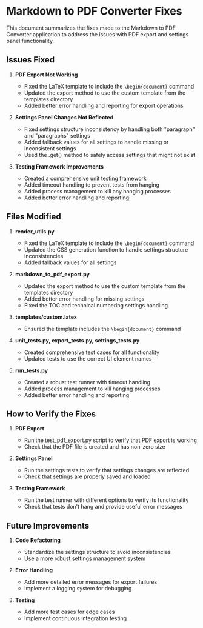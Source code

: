 # Markdown to PDF Converter Fixes

This document summarizes the fixes made to the Markdown to PDF Converter application to address the issues with PDF export and settings panel functionality.

## Issues Fixed

1. **PDF Export Not Working**
   - Fixed the LaTeX template to include the `\begin{document}` command
   - Updated the export method to use the custom template from the templates directory
   - Added better error handling and reporting for export operations

2. **Settings Panel Changes Not Reflected**
   - Fixed settings structure inconsistency by handling both "paragraph" and "paragraphs" settings
   - Added fallback values for all settings to handle missing or inconsistent settings
   - Used the .get() method to safely access settings that might not exist

3. **Testing Framework Improvements**
   - Created a comprehensive unit testing framework
   - Added timeout handling to prevent tests from hanging
   - Added process management to kill any hanging processes
   - Added better error handling and reporting

## Files Modified

1. **render_utils.py**
   - Fixed the LaTeX template to include the `\begin{document}` command
   - Updated the CSS generation function to handle settings structure inconsistencies
   - Added fallback values for all settings

2. **markdown_to_pdf_export.py**
   - Updated the export method to use the custom template from the templates directory
   - Added better error handling for missing settings
   - Fixed the TOC and technical numbering settings handling

3. **templates/custom.latex**
   - Ensured the template includes the `\begin{document}` command

4. **unit_tests.py, export_tests.py, settings_tests.py**
   - Created comprehensive test cases for all functionality
   - Updated tests to use the correct UI element names

5. **run_tests.py**
   - Created a robust test runner with timeout handling
   - Added process management to kill hanging processes
   - Added better error handling and reporting

## How to Verify the Fixes

1. **PDF Export**
   - Run the test_pdf_export.py script to verify that PDF export is working
   - Check that the PDF file is created and has non-zero size

2. **Settings Panel**
   - Run the settings tests to verify that settings changes are reflected
   - Check that settings are properly saved and loaded

3. **Testing Framework**
   - Run the test runner with different options to verify its functionality
   - Check that tests don't hang and provide useful error messages

## Future Improvements

1. **Code Refactoring**
   - Standardize the settings structure to avoid inconsistencies
   - Use a more robust settings management system

2. **Error Handling**
   - Add more detailed error messages for export failures
   - Implement a logging system for debugging

3. **Testing**
   - Add more test cases for edge cases
   - Implement continuous integration testing
